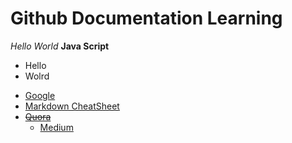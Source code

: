 # Github Documentation Learning

*Hello World*
**Java Script**
+ Hello
+ Wolrd

- [Google](https://www.google.com)
- [Markdown CheatSheet](https://github.com/adam-p/markdown-here/wiki/Markdown-Cheatsheet)
- [~~Quora~~](https://www.quora.com)
	* [Medium](https://www.google.com)


